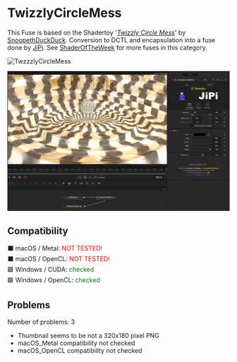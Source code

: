# TwizzlyCircleMess

This Fuse is based on the Shadertoy '_[Twizzly Circle Mess](https://www.shadertoy.com/view/sltGRj)_' by [SnoopethDuckDuck](https://www.shadertoy.com/user/SnoopethDuckDuck). Conversion to DCTL and encapsulation into a fuse done by [JiPi](../../Site/Profiles/JiPi.md). See [ShaderOfTheWeek](README.md) for more fuses in this category.

<!-- +++ DO NOT REMOVE THIS COMMENT +++ DO NOT ADD OR EDIT ANY TEXT BEFORE THIS LINE +++ IT WOULD BE A REALLY BAD IDEA +++ -->

![TwzzzlyCircleMess](https://user-images.githubusercontent.com/78935215/190479840-983ccaea-02d8-4d22-8166-202edc6c0053.gif)

[![Thumbnail](TwizzlyCircleMess.png)](https://www.shadertoy.com/view/sltGRj "View on Shadertoy.com")

<!-- +++ DO NOT REMOVE THIS COMMENT +++ DO NOT EDIT ANY TEXT THAT COMES AFTER THIS LINE +++ TRUST ME: JUST DON'T DO IT +++ -->

## Compatibility

⬛ macOS / Metal: <span style="color:red; ">NOT TESTED!</span><br />
⬛ macOS / OpenCL: <span style="color:red; ">NOT TESTED!</span><br />
🟩 Windows / CUDA: <span style="color:green; ">checked</span><br />
🟩 Windows / OpenCL: <span style="color:green; ">checked</span><br />


## Problems

Number of problems: 3

- Thumbnail seems to be not a 320x180 pixel PNG
- macOS_Metal compatibility not checked
- macOS_OpenCL compatibility not checked



